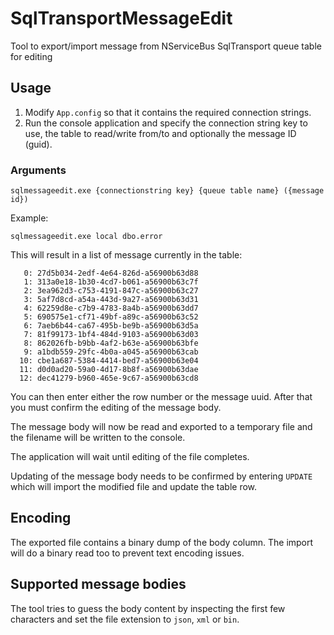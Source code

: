 # SqlTransportMessageEdit
Tool to export/import message from NServiceBus SqlTransport queue table for editing


## Usage

1. Modify `App.config` so that it contains the required connection strings.
2. Run the console application and specify the connection string key to use, the table to read/write from/to and optionally the message ID (guid).


### Arguments

`sqlmessageedit.exe {connectionstring key} {queue table name} ({message id})`

Example:

`sqlmessageedit.exe local dbo.error`

This will result in a list of message currently in the table:
```
   0: 27d5b034-2edf-4e64-826d-a56900b63d88
   1: 313a0e18-1b30-4cd7-b061-a56900b63c7f
   2: 3ea962d3-c753-4191-847c-a56900b63c27
   3: 5af7d8cd-a54a-443d-9a27-a56900b63d31
   4: 62259d8e-c7b9-4783-8a4b-a56900b63dd7
   5: 690575e1-cf71-49bf-a89c-a56900b63c52
   6: 7aeb6b44-ca67-495b-be9b-a56900b63d5a
   7: 81f99173-1bf4-484d-9103-a56900b63d03
   8: 862026fb-b9bb-4af2-b63e-a56900b63bfe
   9: a1bdb559-29fc-4b0a-a045-a56900b63cab
  10: cbe1a687-5384-4414-bed7-a56900b63e04
  11: d0d0ad20-59a0-4d17-8b8f-a56900b63dae
  12: dec41279-b960-465e-9c67-a56900b63cd8
```

You can then enter either the row number or the message uuid. After that you must confirm the editing of the message body.

The message body will now be read and exported to a temporary file and the filename will be written to the console.

The application will wait until editing of the file completes.

Updating of the message body needs to be confirmed by entering `UPDATE` which will import the modified file and update the table row.

## Encoding

The exported file contains a binary dump of the body column. The import will do a binary read too to prevent text encoding issues.

## Supported message bodies

The tool tries to guess the body content by inspecting the first few characters and set the file extension to `json`, `xml` or `bin`.
